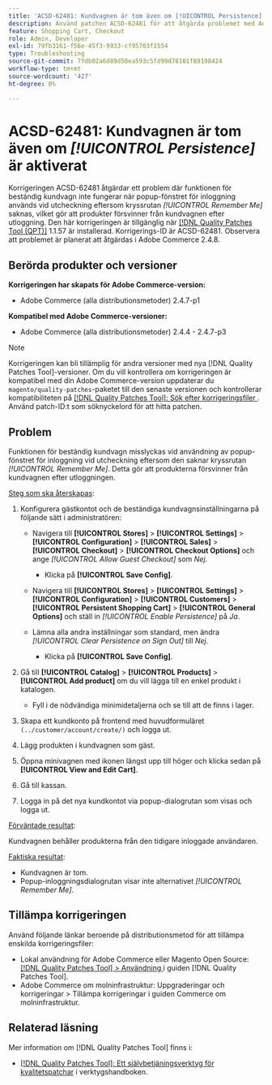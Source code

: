 ```yaml
---
title: 'ACSD-62481: Kundvagnen är tom även om [!UICONTROL Persistence] är aktiverat'
description: Använd patchen ACSD-62481 för att åtgärda problemet med Adobe Commerce där funktionen för beständig kundvagn inte fungerar när du använder popup-fönstret för inloggning vid utcheckning.
feature: Shopping Cart, Checkout
role: Admin, Developer
exl-id: 79fb3161-f56e-45f3-9933-cf95703f1554
type: Troubleshooting
source-git-commit: 7fdb02a6d89d50ea593c5fd99d78101f89198424
workflow-type: tm+mt
source-wordcount: '427'
ht-degree: 0%

---
```


# ACSD-62481: Kundvagnen är tom även om *[!UICONTROL Persistence]* är aktiverat

Korrigeringen ACSD-62481 åtgärdar ett problem där funktionen för beständig kundvagn inte fungerar när popup-fönstret för inloggning används vid utcheckning eftersom kryssrutan *[!UICONTROL Remember Me]* saknas, vilket gör att produkter försvinner från kundvagnen efter utloggning. Den här korrigeringen är tillgänglig när [[!DNL Quality Patches Tool (QPT)]](/help/tools/quality-patches-tool/quality-patches-tool-to-self-serve-quality-patches.md) 1.1.57 är installerad. Korrigerings-ID är ACSD-62481. Observera att problemet är planerat att åtgärdas i Adobe Commerce 2.4.8.

## Berörda produkter och versioner

**Korrigeringen har skapats för Adobe Commerce-version:**

* Adobe Commerce (alla distributionsmetoder) 2.4.7-p1

**Kompatibel med Adobe Commerce-versioner:**

* Adobe Commerce (alla distributionsmetoder) 2.4.4 - 2.4.7-p3

>[!NOTE]
>
>Korrigeringen kan bli tillämplig för andra versioner med nya [!DNL Quality Patches Tool]-versioner. Om du vill kontrollera om korrigeringen är kompatibel med din Adobe Commerce-version uppdaterar du `magento/quality-patches`-paketet till den senaste versionen och kontrollerar kompatibiliteten på [[!DNL Quality Patches Tool]: Sök efter korrigeringsfiler ](https://experienceleague.adobe.com/tools/commerce-quality-patches/index.html). Använd patch-ID:t som söknyckelord för att hitta patchen.

## Problem

Funktionen för beständig kundvagn misslyckas vid användning av popup-fönstret för inloggning vid utcheckning eftersom den saknar kryssrutan *[!UICONTROL Remember Me]*. Detta gör att produkterna försvinner från kundvagnen efter utloggningen.

<u>Steg som ska återskapas</u>:

1. Konfigurera gästkontot och de beständiga kundvagnsinställningarna på följande sätt i administratören:

   * Navigera till **[!UICONTROL Stores]** > **[!UICONTROL Settings]** > **[!UICONTROL Configuration]** > **[!UICONTROL Sales]** > **[!UICONTROL Checkout]** > **[!UICONTROL Checkout Options]** och ange *[!UICONTROL Allow Guest Checkout]* som *Nej*.

      * Klicka på **[!UICONTROL Save Config]**.

   * Navigera till **[!UICONTROL Stores]** > **[!UICONTROL Settings]** > **[!UICONTROL Configuration]** > **[!UICONTROL Customers]** > **[!UICONTROL Persistent Shopping Cart]** > **[!UICONTROL General Options]** och ställ in *[!UICONTROL Enable Persistence]* på *Ja*.
   * Lämna alla andra inställningar som standard, men ändra *[!UICONTROL Clear Persistence on Sign Out]* till *Nej*.

      * Klicka på **[!UICONTROL Save Config]**.

1. Gå till **[!UICONTROL Catalog]** > **[!UICONTROL Products]** > **[!UICONTROL Add product]** om du vill lägga till en enkel produkt i katalogen.

   * Fyll i de nödvändiga minimidetaljerna och se till att de finns i lager.

1. Skapa ett kundkonto på frontend med huvudformuläret `(../customer/account/create/)` och logga ut.
1. Lägg produkten i kundvagnen som gäst.
1. Öppna minivagnen med ikonen längst upp till höger och klicka sedan på **[!UICONTROL View and Edit Cart]**.
1. Gå till kassan.
1. Logga in på det nya kundkontot via popup-dialogrutan som visas och logga ut.

<u>Förväntade resultat</u>:

Kundvagnen behåller produkterna från den tidigare inloggade användaren.

<u>Faktiska resultat</u>:

* Kundvagnen är tom.
* Popup-inloggningsdialogrutan visar inte alternativet *[!UICONTROL Remember Me]*.

## Tillämpa korrigeringen

Använd följande länkar beroende på distributionsmetod för att tillämpa enskilda korrigeringsfiler:

* Lokal användning för Adobe Commerce eller Magento Open Source: [[!DNL Quality Patches Tool] > Användning ](/help/tools/quality-patches-tool/usage.md) i guiden [!DNL Quality Patches Tool].
* Adobe Commerce om molninfrastruktur: Uppgraderingar och korrigeringar > Tillämpa korrigeringar i guiden Commerce om molninfrastruktur.

## Relaterad läsning

Mer information om [!DNL Quality Patches Tool] finns i:

* [[!DNL Quality Patches Tool]: Ett självbetjäningsverktyg för kvalitetspatchar](/help/tools/quality-patches-tool/quality-patches-tool-to-self-serve-quality-patches.md) i verktygshandboken.
